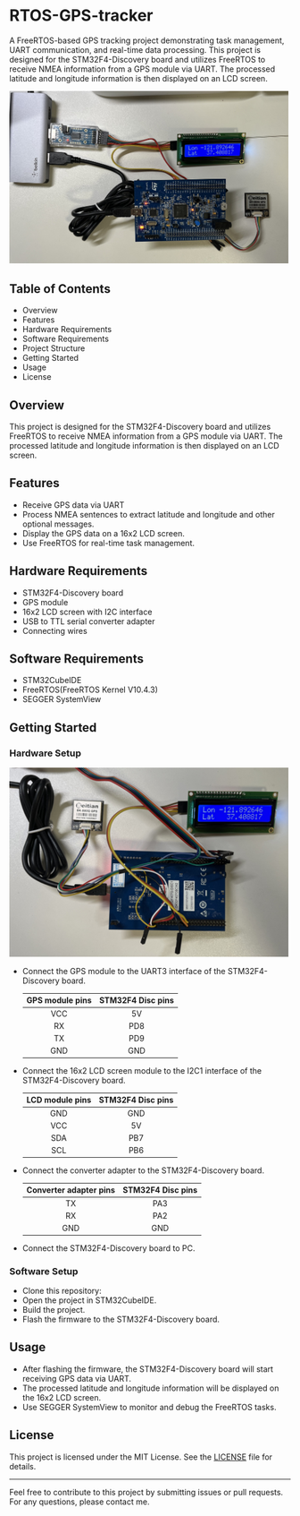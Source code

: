# RTOS-GPS-tracker
A FreeRTOS-based GPS tracking project demonstrating task management, UART communication, and real-time data processing.
This project is designed for the STM32F4-Discovery board and utilizes FreeRTOS to receive NMEA information from a GPS module via UART. The processed latitude and longitude information is then displayed on an LCD screen.

<img src="images/picture_1.jpg" alt="Project Image 1" width="500">

## Table of Contents
* Overview
* Features
* Hardware Requirements
* Software Requirements
* Project Structure
* Getting Started
* Usage
* License

## Overview
This project is designed for the STM32F4-Discovery board and utilizes FreeRTOS to receive NMEA information from a GPS module via UART. The processed latitude and longitude information is then displayed on an LCD screen.

## Features
* Receive GPS data via UART
* Process NMEA sentences to extract latitude and longitude and other optional messages.
* Display the GPS data on a 16x2 LCD screen.
* Use FreeRTOS for real-time task management.

## Hardware Requirements
* STM32F4-Discovery board
* GPS module
* 16x2 LCD screen with I2C interface
* USB to TTL serial converter adapter
* Connecting wires

## Software Requirements
* STM32CubeIDE
* FreeRTOS(FreeRTOS Kernel V10.4.3)
* SEGGER SystemView

## Getting Started
### Hardware Setup
<img src="images/picture_2.jpg" alt="Project Image 2" width="500">

* Connect the GPS module to the UART3 interface of the STM32F4-Discovery board.

  | GPS module pins | STM32F4 Disc pins |
  | :-----------: | :-----------:|
  | VCC | 5V  |
  | RX  | PD8 |
  | TX  | PD9 |
  | GND | GND |
  
* Connect the 16x2 LCD screen module to the I2C1 interface of the STM32F4-Discovery board.
  
  | LCD module pins | STM32F4 Disc pins |
  | :-----------: | :-----------:|
  | GND | GND |
  | VCC | 5V |
  | SDA | PB7 |
  | SCL | PB6 |
  
* Connect the converter adapter to the STM32F4-Discovery board.
  
  | Converter adapter pins | STM32F4 Disc pins |
  | :-----------: | :-----------:|
  | TX  | PA3 |
  | RX  | PA2 |
  | GND | GND |
  
* Connect the STM32F4-Discovery board to PC.

### Software Setup
* Clone this repository:
* Open the project in STM32CubeIDE.
* Build the project.
* Flash the firmware to the STM32F4-Discovery board.

## Usage
* After flashing the firmware, the STM32F4-Discovery board will start receiving GPS data via UART.
* The processed latitude and longitude information will be displayed on the 16x2 LCD screen.
* Use SEGGER SystemView to monitor and debug the FreeRTOS tasks.

## License
This project is licensed under the MIT License. See the [LICENSE](./LICENSE) file for details.

___
Feel free to contribute to this project by submitting issues or pull requests. 
For any questions, please contact me.
